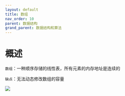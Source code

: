 ```yaml
---
layout: default
title: 数组
nav_order: 10
parent: 数据结构
grand_parent: 数据结构和算法
---
```


# 概述

`数组`：一种顺序存储的线性表，所有元素的内存地址是连续的

`缺点`：无法动态修改数组的容量

![](https://cdn.jsdelivr.net/gh/guosonglu/images@master/blog-img/20221017132916.png)

